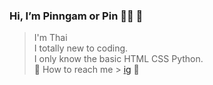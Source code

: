 ###  Hi, I’m Pinngam or Pin :fairy_woman: :stars:
> I'm Thai <br>
> I totally new to coding. <br>
> I only know the basic HTML CSS Python. <br>
:envelope_with_arrow: How to reach me > [ig](www.instagram.com/21st_horizontal/) :milky_way:

<!---
findmelily/findmelily is a ✨ special ✨ repository because its `README.md` (this file) appears on your GitHub profile.
You can click the Preview link to take a look at your changes.
--->
